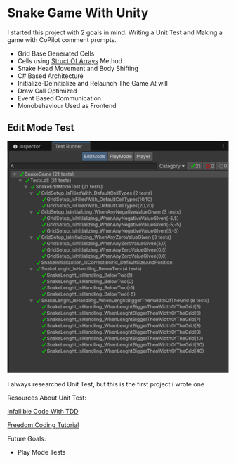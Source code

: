 # Snake Game With Unity 

I started this project with 2 goals in mind: Writing a Unit Test and Making a game with CoPilot comment prompts.

- Grid Base Generated Cells
- Cells using [Struct Of Arrays](https://en.wikipedia.org/wiki/AoS_and_SoA) Method
- Snake Head Movement and Body Shifting
- C# Based Architecture
- Initialize-DeInitialize and Relaunch The Game At will
- Draw Call Optimized
- Event Based Communication
- Monobehaviour Used as Frontend


## Edit Mode Test
![](./img/EditModeTes.PNG)


I always researched Unit Test, but this is the first project i wrote one

Resources About Unit Test:

[Infallible Code With TDD](https://www.youtube.com/playlist?list=PLKERDLXpXl_jJQiQOHDLimnulasAK3T5b)

[Freedom Coding Tutorial](https://www.youtube.com/watch?v=qYO3c5g9h7M&t=411s)

Future Goals:

- Play Mode Tests
